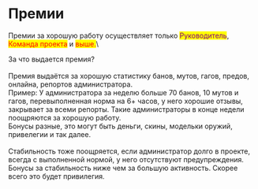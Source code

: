 # Премии

Премии за хорошую работу осуществляет только <mark style="color:purple;">Руководитель</mark>, <mark style="color:red;">Команда проекта</mark> и <mark style="color:red;">выше.</mark>\


За что выдается премия?\
\
Премия выдаётся за хорошую статистику банов, мутов, гагов, предов, онлайна, репортов администратора.\
Пример: У администратора за неделю больше 70 банов, 10 мутов и гагов, перевыполненная норма на 6+ часов, у него хорошие отзывы, закрывает за всеми репорты. Такие администраторы в конце недели поощряются за хорошую работу. \
Бонусы разные, это могут быть деньги, скины, модельки оружий, привелегии и так далее.\
\
Стабильность тоже поощряется, если администратор долго в проекте, всегда с выполненной нормой, у него отсутствуют предупреждения. \
Бонусы за стабильность ниже чем за большую активность. Скорее всего это будет привилегия.
